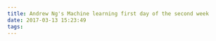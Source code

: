 ```yaml
---
title: Andrew Ng's Machine learning first day of the second week
date: 2017-03-13 15:23:49
tags:
---
```


